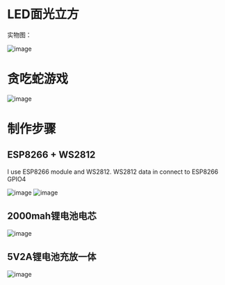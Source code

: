 # LED面光立方

实物图：

![image](https://github.com/MrYangzhi/LED_CUBE/blob/master/image/image1.jpg)

# 贪吃蛇游戏


![image](https://github.com/MrYangzhi/LED_CUBE/blob/master/image/snake.gif)



# 制作步骤

## ESP8266 + WS2812
I use ESP8266 module and WS2812.
WS2812 data in connect to ESP8266 GPIO4

![image](https://github.com/MrYangzhi/LED_CUBE/blob/master/image/esp8266.jpg)
![image](https://github.com/MrYangzhi/LED_CUBE/blob/master/image/ws2812.jpg)

## 2000mah锂电池电芯

![image](https://github.com/MrYangzhi/LED_CUBE/blob/master/image/battery.jpg)

## 5V2A锂电池充放一体

![image](https://github.com/MrYangzhi/LED_CUBE/blob/master/image/charger.jpg)




